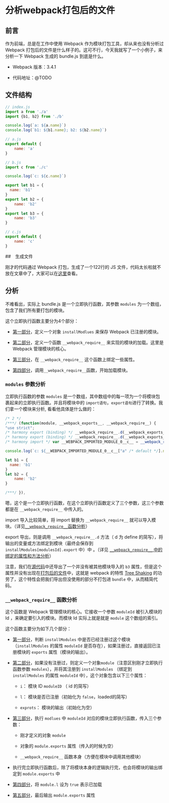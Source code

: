 # 分析webpack打包后的文件

## 前言

作为前端，总是在工作中使用 Webpack 作为模块打包工具，却从来也没有分析过 Webpack 打包后的文件是什么样子的。这可不行，今天我就写了一个小例子，来分析一下 Webpack 生成的 bundle.js 到底是什么。

- Webpack 版本：3.4.1

- 代码地址：@TODO

## 文件结构

```javascript
// index.js
import a from './a'
import {b1, b2} from './b'

console.log(`a: ${a.name}`)
console.log(`b1: ${b1.name}; b2: ${b2.name}`)
```

```javascript
// a.js
export default {
	name: 'a'
}
```

```javascript
// b.js
import c from './c'

console.log(`c: ${c.name}`)

export let b1 = {
  name: 'b1'
}
export let b2 = {
	name: 'b2'
}
export let b3 = {
	name: 'b3'
}
```

```javascript
// c.js
export default {
	name: 'c'
}
```

##　生成文件

刚才的代码通过 Webpack 打包，生成了一个122行的 JS 文件，代码太长啦就不放在文章中了，大家可以在[这里](@TODO)查看。

## 分析

不难看出，实际上 bundle.js 是一个立即执行函数，其参数 `modules` 为一个数组，包含了我们所有要打包的模块。

这个立即执行函数主要分为4个部分：

- [第一部分](@TODO)，定义一个对象 `installModlues` 来保存 Webpack 已注册的模块。

- [第二部分](@TODO)，定义一个函数 `__webpack_require__` 来实现的模块的加载。这里是 Webpack 管理模块的核心。

- [第三部分](@TODO)，在 `__webpack_require__` 这个函数上绑定一些属性。

- [第四部分](@TODO)，调用`__webpack_require__`函数，开始加载模块。

### `modules` 参数分析

立即执行函数的参数 `modules` 是一个数组，其中数组中的每一项为一个将模块包裹起来的立即执行函数。并且将模块中的 `import语句`，`export语句`进行了转换。我们拿一个模块来分析, 看看他具体是什么做的：

```javascript
/* 2 */
/***/ (function(module, __webpack_exports__, __webpack_require__) {
"use strict";
/* harmony export (binding) */ __webpack_require__.d(__webpack_exports__, "a", function() { return b1; });
/* harmony export (binding) */ __webpack_require__.d(__webpack_exports__, "b", function() { return b2; });
/* harmony import */ var __WEBPACK_IMPORTED_MODULE_0__c__ = __webpack_require__(3);

console.log(`c: ${__WEBPACK_IMPORTED_MODULE_0__c__["a" /* default */].name}`)

let b1 = {
  name: 'b1'
}
let b2 = {
	name: 'b2'
}

/***/ }),
```

嗯，这个是一个立即执行函数，在这个立即执行函数定义了三个参数，这三个参数都是在 `__webpack_require__` 中传入的。

import 导入比较简单，将 import 替换为 `__webpack_require__` 就可以导入模块。（详见[`__webpack_require__`函数分析](@TODO)）

export 导出，则是调用 `__webpack_require__.d` 方法（ d 为 define 的简写），将输出的变量或方法绑定到模块（最终会保存到 `installModules[modulesId].export` 中）中 。（详见 [`__webpack_require__` 中的绑定的属性和方法分析](@TODO)）

注意，我们在[源代码](@TODO)中还导出了一个并没有被其他模块导入的 `b3` 属性，但是这个属性并没有出现在[打包后的文件]()中，这就是 webpack 的特性 [Tree Shaking](https://webpack.js.org/guides/tree-shaking/) 的功劳了，这个特性会把我们导出但没使用的部分不打包进 `bundle` 中，从而精简代码。

### `__webpack_require__` 函数分析

这个函数是 Webpack 管理模块的核心。它接收一个参数 `moduleId` 被引入模块的 Id ，来确定要引入的模块。而模块 Id 实际上就是就是 `module` 这个数组的索引。

这个函数主要分为如下几个部分：

- [第一部分](@TODO)，判断 `installModules` 中是否已经注册过这个模块（`installModules` 的属性 `moduleId` 是否存在），如果注册过，直接返回已注册模块的 `exports` 属性（模块的输出）。

- [第二部分](@TODO)，如果没有注册过，则定义一个对象`module`（注意区别刚才立即执行函数参数 `modules`），并将其注册到 `installModules` （绑定到 `installModules` 的属性 `moduleId` 中），这个对象包含以下三个属性：

	- `i`： 模块 ID `moduleID` （ id 的简写）

	- `l`： 模块是否已注册（初始化为 `false`，loaded的简写）

	- `exprots`： 模块的输出（初始化为空）

- [第三部分](@TODO)，执行 `modlues` 中 `moduleId` 对应的模块立即执行函数，传入三个参数：

	- 刚才定义的对象 `module`

	- 对象的 `module.exports` 属性（传入的时候为空）

	- `__webpack_require__` 函数本身（方便在模块中调用其他模块）

- 执行完立即执行函数后，除了将模块本身的逻辑执行完，也会将模块的输出绑定到 `module.exports` 中

- [第四部分](@TODO)，将 `module.l` 设为 `true` 表示已加载

- [第五部分](@TODO)，最后输出 `module.exports` 属性

###